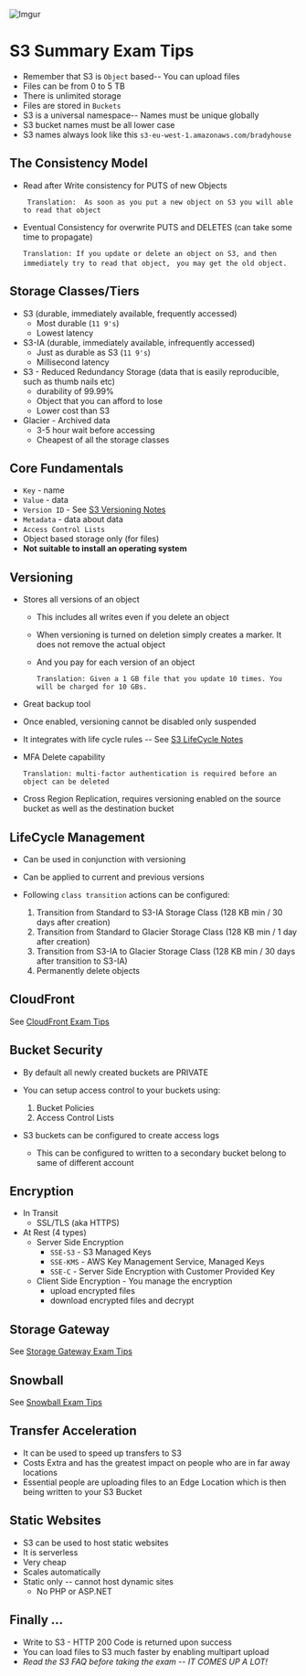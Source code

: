 ![Imgur](https://i.imgur.com/M32RGmj.png)


S3 Summary Exam Tips
======

* Remember that S3 is `Object` based-- You can upload files
* Files can be from 0 to 5 TB
* There is unlimited storage
* Files are stored in `Buckets`
* S3 is a universal namespace-- Names must be unique globally
* S3 bucket names must be all lower case
* S3 names always look like this `s3-eu-west-1.amazonaws.com/bradyhouse`


## The Consistency Model

* Read after Write consistency for PUTS of new Objects

    ``` Translation:  As soon as you put a new object on S3 you will able to read that object```
    
* Eventual Consistency for overwrite PUTS and DELETES (can take some time to propagate)
    
    ```Translation: If you update or delete an object on S3, and then immediately try to read that object, ```
    ```you may get the old object.```
    

## Storage Classes/Tiers

* S3 (durable, immediately available, frequently accessed)
  * Most durable (`11 9's`)
  * Lowest latency
* S3-IA (durable, immediately available, infrequently accessed)
  * Just as durable as S3 (`11 9's`)
  * Millisecond latency
* S3 - Reduced Redundancy Storage (data that is easily reproducible, such as thumb nails etc)
  * durability of 99.99%
  * Object that you can afford to lose
  * Lower cost than S3
* Glacier - Archived data
  * 3-5 hour wait before accessing
  * Cheapest of all the storage classes
  

## Core Fundamentals

* `Key` - name
* `Value` - data
* `Version ID` - See [S3 Versioning Notes](s3-versioning.md)
* `Metadata` - data about data
* `Access Control Lists`
* Object based storage only (for files)
* __Not suitable to install an operating system__


## Versioning

* Stores all versions of an object
  * This includes all writes even if you delete an object
  * When versioning is turned on deletion simply creates a marker. 
    It does not remove the actual object
  * And you pay for each version of an object
    
    ```Translation: Given a 1 GB file that you update 10 times. You will be charged for 10 GBs.```
      
* Great backup tool
* Once enabled, versioning cannot be disabled only suspended
* It integrates with life cycle rules -- See [S3 LifeCycle Notes](s3-lifecycle.md)
* MFA Delete capability
  
  ```Translation: multi-factor authentication is required before an object can be deleted```

* Cross Region Replication, requires versioning enabled on the source bucket as well as the destination bucket


## LifeCycle Management

* Can be used in conjunction with versioning
* Can be applied to current and previous versions
* Following `class transition` actions can be configured:
  
  1.  Transition from Standard to S3-IA Storage Class (128 KB min / 30 days after creation)
  2.  Transition from Standard to Glacier Storage Class (128 KB min / 1 day after creation) 
  3.  Transition from S3-IA to Glacier Storage Class (128 KB min / 30 days after transition to S3-IA)
  4.  Permanently delete objects


## CloudFront

See [CloudFront Exam Tips](../cloudfront/cloudfront-exam-tips.md)


## Bucket Security

* By default all newly created buckets are PRIVATE
* You can setup access control to your buckets using:
  
  1.  Bucket Policies
  2.  Access Control Lists

* S3 buckets can be configured to create access logs 
  * This can be configured to written to a secondary bucket belong to same of different account
  
  
## Encryption

* In Transit
  * SSL/TLS (aka HTTPS)
* At Rest (4 types)
  * Server Side Encryption
    * `SSE-S3` - S3 Managed Keys 
    * `SSE-KMS` - AWS Key Management Service, Managed Keys
    * `SSE-C` - Server Side Encryption with Customer Provided Key
  * Client Side Encryption - You manage the encryption 
    * upload encrypted files 
    * download encrypted files and decrypt


## Storage Gateway

See [Storage Gateway Exam Tips](../storage-gateway/storage-gateway-exam-tips.md)


## Snowball

See [Snowball Exam Tips](../snowball/snowball-exam-tips.md)


## Transfer Acceleration

* It can be used to speed up transfers to S3
* Costs Extra and has the greatest impact on people who are in far away locations
* Essential people are uploading files to an Edge Location which is then being written to your S3 Bucket


## Static Websites

* S3 can be used to host static websites
* It is serverless
* Very cheap
* Scales automatically
* Static only -- cannot host dynamic sites 
  * No PHP or ASP.NET
  
  
## Finally ...

* Write to S3 - HTTP 200 Code is returned upon success
* You can load files to S3 much faster by enabling multipart upload
* _Read the S3 FAQ before taking the exam -- IT COMES UP A LOT!_



 

  

  
  
  







  
